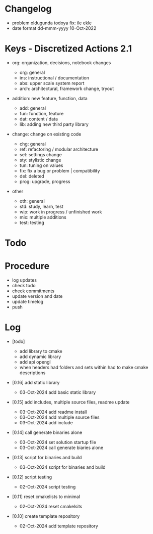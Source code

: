 # Changelog
- problem oldugunda todoya fix: ile ekle
- date format dd-mmm-yyyy 10-Oct-2022

# Keys - Discretized Actions 2.1
- org: organization, decisions, notebook changes
    - org: general
    - ins: instructional / documentation
    - abs: upper scale system report
    - arch: architectural, framework change, tryout

- addition: new feature, function, data
    - add: general
    - fun: function, feature
    - dat: content / data
    - lib: adding new third party library

- change: change on existing code
    - chg: general
    - ref: refactoring / modular architecture
    - set: settings change
    - sty: stylistic change
    - tun: tuning on values
    - fix: fix a bug or problem | compatibility
    - del: deleted
    - prog: upgrade, progress

- other
    - oth: general
    - std: study, learn, test
    - wip: work in progress / unfinished work
    - mix: multiple additions
    - test: testing

# Todo

# Procedure
- log updates
- check todo
- check commitments
- update version and date
- update timelog
- push

# Log 
- [todo]
    - add library to cmake
    - add dynamic library
    - add api opengl
    - when headers had folders and sets within had to make cmake descriptions


- [0.16] add static library
    - 03-Oct-2024 add basic static library

- [0.15] add includes, multiple source files, readme update
    - 03-Oct-2024 add readme install
    - 03-Oct-2024 add multiple source files
    - 03-Oct-2024 add include

- [0.14] call generate binaries alone
    - 03-Oct-2024 set solution startup file 
    - 03-Oct-2024 call generate biaries alone

- [0.13] script for binaries and build
    - 03-Oct-2024 script for binaries and build

- [0.12] script testing
    - 02-Oct-2024 script testing

- [0.11] reset cmakelists to minimal
    - 02-Oct-2024 reset cmakelsits

- [0.10] create template repository
    - 02-Oct-2024 add template repository

